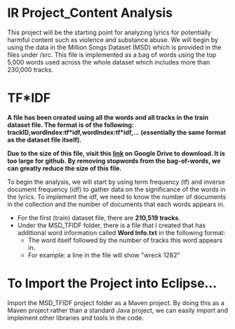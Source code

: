# IR Project_Content Analysis
This project will be the starting point for analyzing lyrics for potentially harmful content such as violence and substance abuse. We will begin by using the data in the Million Songs Dataset (MSD) which is provided in the files under /src. This file is implemented as a bag of words using the top 5,000 words used across the whole dataset which includes more than 230,000 tracks. 

# TF*IDF
<b>A file has been created using all the words and all tracks in the train dataset file. The format is of the following: trackID,wordIndex:tf\*idf,wordIndex:tf\*idf,... (essentially the same format as the dataset file itself).
  
  Due to the size of this file, visit this <a href="https://drive.google.com/file/d/1H3liP8iQI3SyuacBWzBOgMIsABEAR8cO/view?usp=sharing">link</a> on Google Drive to download. It is too large for github. By removing stopwords from the bag-of-words, we can greatly reduce the size of this file.</b>
  
To begin the analysis, we will start by using term frequency (tf) and inverse document frequency (idf) to gather data on the significance of the words in the lyrics. To implement the idf, we need to know the number of documents in the collection and the number of documents that each words appears in. 
  - For the first (train) dataset file, there are <b>210,519 tracks</b>.
  - Under the MSD_TFIDF folder, there is a file that I created that has additional word information called <b>Word Info.txt</b> in the following format:
    - The word itself followed by the number of tracks this word appears in.
    - For example: a line in the file will show "wreck 1282"

# To Import the Project into Eclipse...
Import the MSD_TFIDF project folder as a Maven project. By doing this as a Maven project rather than a standard Java project, we can easily import and implement other libraries and tools in the code. 
